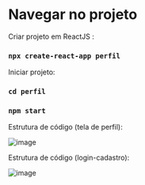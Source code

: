 # Navegar no projeto

Criar projeto em ReactJS :
### `npx create-react-app perfil`

Iniciar projeto:
### `cd perfil`
### `npm start`

Estrutura de código (tela de perfil):

![image](https://github.com/user-attachments/assets/b0644a74-97b4-408f-a1af-0c03b1b3d1ea)

Estrutura de código (login-cadastro):

![image](https://github.com/user-attachments/assets/2fd7745b-3284-4fe4-bae9-1d8ec91c5eff)






